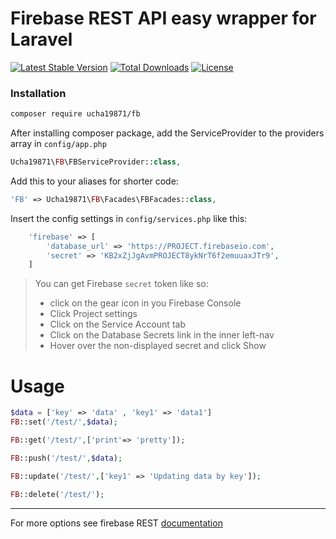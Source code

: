 
# Firebase REST API easy wrapper for Laravel

[![Latest Stable Version](https://poser.pugx.org/ucha19871/fb/v/stable)](https://packagist.org/packages/ucha19871/fb) 
[![Total Downloads](https://poser.pugx.org/ucha19871/fb/downloads)](https://packagist.org/packages/ucha19871/fb) 
[![License](https://poser.pugx.org/ucha19871/fb/license)](https://packagist.org/packages/ucha19871/fb) 

### Installation

```bash
composer require ucha19871/fb
```
After installing composer package, add the ServiceProvider to the providers array in `config/app.php`

```php
Ucha19871\FB\FBServiceProvider::class,
```

Add this to your aliases for shorter code:

```php
'FB' => Ucha19871\FB\Facades\FBFacades::class,
```

Insert the config settings in `config/services.php` like this:

```php
    'firebase' => [
        'database_url' => 'https://PROJECT.firebaseio.com',
        'secret' => 'KB2xZjJgAvmPROJECT8ykNrT6f2emuuaxJTr9',
    ]
```

> You can get Firebase `secret` token like so:
> - click on the gear icon in you Firebase Console
> - Click Project settings
> - Click on the Service Account tab
> - Click on the Database Secrets link in the inner left-nav
> - Hover over the non-displayed secret and click Show

# Usage

```php
$data = ['key' => 'data' , 'key1' => 'data1']
FB::set('/test/',$data); 

FB::get('/test/',['print'=> 'pretty']);

FB::push('/test/',$data); 

FB::update('/test/',['key1' => 'Updating data by key']); 

FB::delete('/test/'); 
```

----
For more options see firebase REST [documentation](https://firebase.google.com/docs/database/rest/start) 






